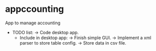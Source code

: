 # appccounting
App to manage accounting

- TODO list:
	-> Code desktop app.
	- Include in desktop app:
		-> Finish simple GUI.
		-> Implement a xml parser to store table config.
		-> Store data in csv file.

